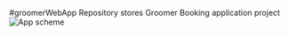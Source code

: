 #groomerWebApp
Repository stores Groomer Booking application project
![App scheme]([https://i.ibb.co/WghX588/Groomer-App-Scheme.jpg](https://i.ibb.co/9sD0gKK/Groomer-App-Scheme.jpg)https://i.ibb.co/9sD0gKK/Groomer-App-Scheme.jpg)
